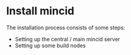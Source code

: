 # Install mincid
The installation process consists of some steps:
* Setting up the central / main mincid server
* Setting up some build nodes
